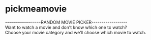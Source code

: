 # pickmeamovie
------------------RANDOM MOVIE PICKER------------------       
Want to watch a movie and don't know which one to watch?          
Choose your movie category and we'll choose which movie to watch.
